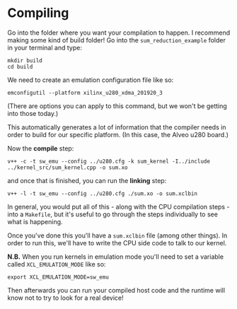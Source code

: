# Compiling 

Go into the folder where you want your compilation to happen. I recommend making some kind of build folder! 
Go into the `sum_reduction_example` folder in your terminal and type:
```
mkdir build
cd build
```

We need to create an emulation configuration file like so:
```
emconfigutil --platform xilinx_u280_xdma_201920_3
```
(There are options you can apply to this command, but we won't be getting into those today.)

This automatically generates a lot of information that the compiler needs in order to build for our specific platform. (In this case, the Alveo u280 board.)

Now the **compile** step:
```
v++ -c -t sw_emu --config ../u280.cfg -k sum_kernel -I../include ../kernel_src/sum_kernel.cpp -o sum.xo
```

and once that is finished, you can run the **linking** step:
```
v++ -l -t sw_emu --config ../u280.cfg ./sum.xo -o sum.xclbin
```

In general, you would put all of this - along with the CPU compilation steps - into a `Makefile`, but it's useful to go through the steps individually to see what is happening. 

Once you've done this you'll have a `sum.xclbin` file (among other things). In order to run this, we'll have to write the CPU side code to talk to our kernel. 

**N.B.** When you run kernels in emulation mode you'll need to set a variable called `XCL_EMULATION_MODE` like so:
```
export XCL_EMULATION_MODE=sw_emu
```
Then afterwards you can run your compiled host code and the runtime will know not to try to look for a real device! 
